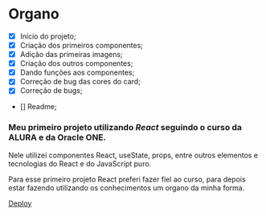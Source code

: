 # **Organo**

* [x] Início do projeto;
* [x] Criação dos primeiros componentes;
* [x] Adição das primeiras imagens;
* [x] Criação dos outros componentes;
* [x] Dando funções aos componentes;
* [x] Correção de bug das cores do card;
* [x] Correção de bugs;
* [] Readme;

### Meu primeiro projeto utilizando *React* seguindo o curso da ALURA e da Oracle ONE.

Nele utilizei componentes React, useState, props, entre outros elementos e tecnologias do React e do JavaScript puro.

Para esse primeiro projeto React preferi fazer fiel ao curso, para depois estar fazendo utilizando os conhecimentos um organo da minha forma.



[Deploy]()